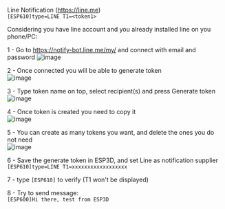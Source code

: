 Line Notification (https://line.me)   
`[ESP610]type=LINE T1=<token1>`

Considering you have line account and you already installed line on you phone/PC:

1 - Go to https://notify-bot.line.me/my/ and connect with email and password
![image](https://raw.githubusercontent.com/wiki/luc-github/ESP3D/images/Notifications/Line/Logon.PNG)

2 - Once connected you will be able to generate token   
![image](https://raw.githubusercontent.com/wiki/luc-github/ESP3D/images/Notifications/Line/Generate.PNG)

3 - Type token name on top, select recipient(s) and press Generate token   
![image](https://raw.githubusercontent.com/wiki/luc-github/ESP3D/images/Notifications/Line/Generate2.PNG)

4 - Once token is created you need to copy it   
![image](https://raw.githubusercontent.com/wiki/luc-github/ESP3D/images/Notifications/Line/Token1.PNG)

5 - You can create as many tokens you want, and delete the ones you do not need   
![image](https://raw.githubusercontent.com/wiki/luc-github/ESP3D/images/Notifications/Line/TokenManagement.PNG)

6 - Save the generate token in ESP3D, and set Line as notification supplier    
`[ESP610]type=LINE T1=xxxxxxxxxxxxxxxxxx`  

7 - type `[ESP610]` to verify (T1 won't be displayed)   

8 - Try to send message:   
`[ESP600]Hi there, test from ESP3D`
